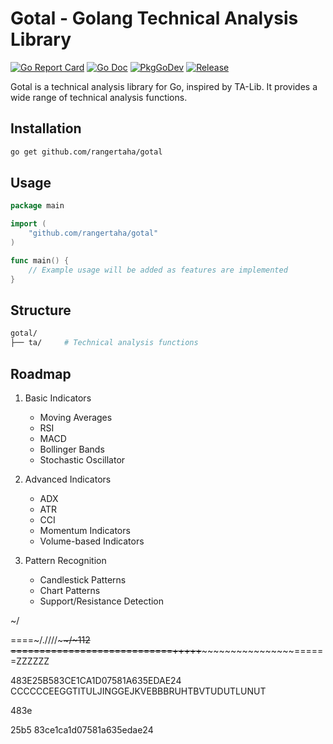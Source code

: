 # Gotal - Golang Technical Analysis Library


[![Go Report Card](https://goreportcard.com/badge/github.com/rangertaha/gotal?style=flat-square)](https://goreportcard.com/report/github.com/rangertaha/gotal) [![Go Doc](https://img.shields.io/badge/godoc-reference-blue.svg?style=flat-square)](http://godoc.org/github.com/rangertaha/gotal) [![PkgGoDev](https://pkg.go.dev/badge/github.com/rangertaha/gotal)](https://pkg.go.dev/github.com/rangertaha/gotal) [![Release](https://img.shields.io/github/release/rangertaha/gotal.svg?style=flat-square)](https://github.com/rangertaha/gotal/releases/latest)




Gotal is a technical analysis library for Go, inspired by TA-Lib. It provides a wide range of technical analysis functions.


## Installation

```bash
go get github.com/rangertaha/gotal
```

## Usage

```go
package main

import (
    "github.com/rangertaha/gotal"   
)

func main() {
    // Example usage will be added as features are implemented
}
```

## Structure

```sh
gotal/
├── ta/     # Technical analysis functions
```



## Roadmap

1. Basic Indicators
   - Moving Averages
   - RSI
   - MACD
   - Bollinger Bands
   - Stochastic Oscillator

2. Advanced Indicators
   - ADX
   - ATR
   - CCI
   - Momentum Indicators
   - Volume-based Indicators

3. Pattern Recognition
   - Candlestick Patterns
   - Chart Patterns
   - Support/Resistance Detection

~/

====~/.////~~~~/~112
============================+++++~~~~~~~~~~~~~~~~~~======ZZZZZZ


483E25B583CE1CA1D07581A635EDAE24
CCCCCCEEGGTITULJINGGEJKVEBBBRUHTBVTUDUTLUNUT


483e

25b5
83ce1ca1d07581a635edae24
